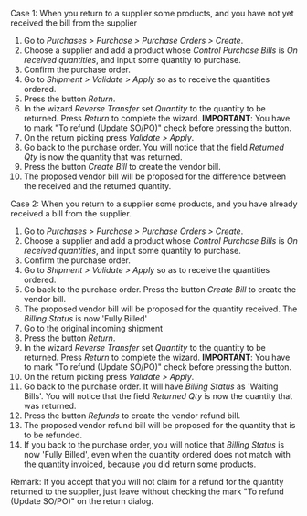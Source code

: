 Case 1: When you return to a supplier some products, and you have not
yet received the bill from the supplier

1.  Go to *Purchases \> Purchase \> Purchase Orders \> Create*.
2.  Choose a supplier and add a product whose *Control Purchase Bills*
    is *On received quantities*, and input some quantity to purchase.
3.  Confirm the purchase order.
4.  Go to *Shipment \> Validate \> Apply* so as to receive the
    quantities ordered.
5.  Press the button *Return*.
6.  In the wizard *Reverse Transfer* set *Quantity* to the quantity to
    be returned. Press *Return* to complete the wizard. **IMPORTANT**:
    You have to mark "To refund (Update SO/PO)" check before pressing
    the button.
7.  On the return picking press *Validate \> Apply*.
8.  Go back to the purchase order. You will notice that the field
    *Returned Qty* is now the quantity that was returned.
9.  Press the button *Create Bill* to create the vendor bill.
10. The proposed vendor bill will be proposed for the difference between
    the received and the returned quantity.

Case 2: When you return to a supplier some products, and you have
already received a bill from the supplier.

1.  Go to *Purchases \> Purchase \> Purchase Orders \> Create*.
2.  Choose a supplier and add a product whose *Control Purchase Bills*
    is *On received quantities*, and input some quantity to purchase.
3.  Confirm the purchase order.
4.  Go to *Shipment \> Validate \> Apply* so as to receive the
    quantities ordered.
5.  Go back to the purchase order. Press the button *Create Bill* to
    create the vendor bill.
6.  The proposed vendor bill will be proposed for the quantity received.
    The *Billing Status* is now 'Fully Billed'
7.  Go to the original incoming shipment
8.  Press the button *Return*.
9.  In the wizard *Reverse Transfer* set *Quantity* to the quantity to
    be returned. Press *Return* to complete the wizard. **IMPORTANT**:
    You have to mark "To refund (Update SO/PO)" check before pressing
    the button.
10. On the return picking press *Validate \> Apply*.
11. Go back to the purchase order. It will have *Billing Status* as
    'Waiting Bills'. You will notice that the field *Returned Qty* is
    now the quantity that was returned.
12. Press the button *Refunds* to create the vendor refund bill.
13. The proposed vendor refund bill will be proposed for the quantity
    that is to be refunded.
14. If you back to the purchase order, you will notice that *Billing
    Status* is now 'Fully Billed', even when the quantity ordered does
    not match with the quantity invoiced, because you did return some
    products.

Remark: If you accept that you will not claim for a refund for the
quantity returned to the supplier, just leave without checking the mark
"To refund (Update SO/PO)" on the return dialog.
